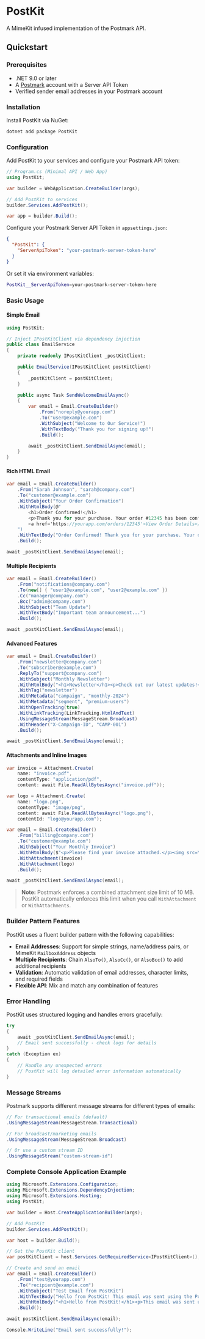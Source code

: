# PostKit

A MimeKit infused implementation of the Postmark API.

## Quickstart

### Prerequisites

- .NET 9.0 or later
- A [Postmark](https://postmarkapp.com) account with a Server API Token
- Verified sender email addresses in your Postmark account

### Installation

Install PostKit via NuGet:

```bash
dotnet add package PostKit
```

### Configuration

Add PostKit to your services and configure your Postmark API token:

```csharp
// Program.cs (Minimal API / Web App)
using PostKit;

var builder = WebApplication.CreateBuilder(args);

// Add PostKit to services
builder.Services.AddPostKit();

var app = builder.Build();
```

Configure your Postmark Server API Token in `appsettings.json`:

```json
{
  "PostKit": {
    "ServerApiToken": "your-postmark-server-token-here"
  }
}
```

Or set it via environment variables:
```bash
PostKit__ServerApiToken=your-postmark-server-token-here
```

### Basic Usage

#### Simple Email

```csharp
using PostKit;

// Inject IPostKitClient via dependency injection
public class EmailService
{
    private readonly IPostKitClient _postKitClient;

    public EmailService(IPostKitClient postKitClient)
    {
        _postKitClient = postKitClient;
    }

    public async Task SendWelcomeEmailAsync()
    {
        var email = Email.CreateBuilder()
            .From("noreply@yourapp.com")
            .To("user@example.com")
            .WithSubject("Welcome to Our Service!")
            .WithTextBody("Thank you for signing up!")
            .Build();

        await _postKitClient.SendEmailAsync(email);
    }
}
```

#### Rich HTML Email

```csharp
var email = Email.CreateBuilder()
    .From("Sarah Johnson", "sarah@company.com")
    .To("customer@example.com")
    .WithSubject("Your Order Confirmation")
    .WithHtmlBody(@"
        <h1>Order Confirmed!</h1>
        <p>Thank you for your purchase. Your order #12345 has been confirmed.</p>
        <a href='https://yourapp.com/orders/12345'>View Order Details</a>
    ")
    .WithTextBody("Order Confirmed! Thank you for your purchase. Your order #12345 has been confirmed. View details at: https://yourapp.com/orders/12345")
    .Build();

await _postKitClient.SendEmailAsync(email);
```

#### Multiple Recipients

```csharp
var email = Email.CreateBuilder()
    .From("notifications@company.com")
    .To(new[] { "user1@example.com", "user2@example.com" })
    .Cc("manager@company.com")
    .Bcc("admin@company.com")
    .WithSubject("Team Update")
    .WithTextBody("Important team announcement...")
    .Build();

await _postKitClient.SendEmailAsync(email);
```

#### Advanced Features

```csharp
var email = Email.CreateBuilder()
    .From("newsletter@company.com")
    .To("subscriber@example.com")
    .ReplyTo("support@company.com")
    .WithSubject("Monthly Newsletter")
    .WithHtmlBody("<h1>Newsletter</h1><p>Check out our latest updates!</p>")
    .WithTag("newsletter")
    .WithMetadata("campaign", "monthly-2024")
    .WithMetadata("segment", "premium-users")
    .WithOpenTracking(true)
    .WithLinkTracking(LinkTracking.HtmlAndText)
    .UsingMessageStream(MessageStream.Broadcast)
    .WithHeader("X-Campaign-ID", "CAMP-001")
    .Build();

await _postKitClient.SendEmailAsync(email);
```

#### Attachments and Inline Images

```csharp
var invoice = Attachment.Create(
    name: "invoice.pdf",
    contentType: "application/pdf",
    content: await File.ReadAllBytesAsync("invoice.pdf"));

var logo = Attachment.Create(
    name: "logo.png",
    contentType: "image/png",
    content: await File.ReadAllBytesAsync("logo.png"),
    contentId: "logo@yourapp.com");

var email = Email.CreateBuilder()
    .From("billing@company.com")
    .To("customer@example.com")
    .WithSubject("Your Monthly Invoice")
    .WithHtmlBody($"<p>Please find your invoice attached.</p><img src=\"{logo.ContentId}\" alt=\"Company Logo\" />")
    .WithAttachment(invoice)
    .WithAttachment(logo)
    .Build();

await _postKitClient.SendEmailAsync(email);
```

> **Note:** Postmark enforces a combined attachment size limit of 10 MB. PostKit automatically enforces this limit when you call `WithAttachment` or `WithAttachments`.

### Builder Pattern Features

PostKit uses a fluent builder pattern with the following capabilities:

- **Email Addresses**: Support for simple strings, name/address pairs, or MimeKit `MailboxAddress` objects
- **Multiple Recipients**: Chain `AlsoTo()`, `AlsoCc()`, or `AlsoBcc()` to add additional recipients
- **Validation**: Automatic validation of email addresses, character limits, and required fields
- **Flexible API**: Mix and match any combination of features

### Error Handling

PostKit uses structured logging and handles errors gracefully:

```csharp
try
{
    await _postKitClient.SendEmailAsync(email);
    // Email sent successfully - check logs for details
}
catch (Exception ex)
{
    // Handle any unexpected errors
    // PostKit will log detailed error information automatically
}
```

### Message Streams

Postmark supports different message streams for different types of emails:

```csharp
// For transactional emails (default)
.UsingMessageStream(MessageStream.Transactional)

// For broadcast/marketing emails
.UsingMessageStream(MessageStream.Broadcast)

// Or use a custom stream ID
.UsingMessageStream("custom-stream-id")
```

### Complete Console Application Example

```csharp
using Microsoft.Extensions.Configuration;
using Microsoft.Extensions.DependencyInjection;
using Microsoft.Extensions.Hosting;
using PostKit;

var builder = Host.CreateApplicationBuilder(args);

// Add PostKit
builder.Services.AddPostKit();

var host = builder.Build();

// Get the PostKit client
var postKitClient = host.Services.GetRequiredService<IPostKitClient>();

// Create and send an email
var email = Email.CreateBuilder()
    .From("test@yourapp.com")
    .To("recipient@example.com")
    .WithSubject("Test Email from PostKit")
    .WithTextBody("Hello from PostKit! This email was sent using the PostKit library.")
    .WithHtmlBody("<h1>Hello from PostKit!</h1><p>This email was sent using the <strong>PostKit</strong> library.</p>")
    .Build();

await postKitClient.SendEmailAsync(email);

Console.WriteLine("Email sent successfully!");
```
